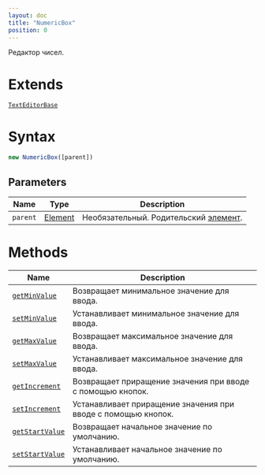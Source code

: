 ```yaml
---
layout: doc
title: "NumericBox"
position: 0
---
```


Редактор чисел.

# Extends

[`TextEditorBase`](../TextEditorBase/)

# Syntax

```js
new NumericBox([parent])
```

## Parameters

|Name|Type|Description|
|----|----|-----------|
|`parent`|[Element](../../Core/Elements/Element)|Необязательный. Родительский [элемент](../../Core/Elements/Element/).|

# Methods

|Name|Description|
|----|-----------|
|[`getMinValue`](NumericBox.getMinValue/)|Возвращает минимальное значение для ввода.|
|[`setMinValue`](NumericBox.setMinValue/)|Устанавливает минимальное значение для ввода.|
|[`getMaxValue`](NumericBox.getMaxValue/)|Возвращает максимальное значение для ввода.|
|[`setMaxValue`](NumericBox.setMaxValue/)|Устанавливает максимальное значение для ввода.|
|[`getIncrement`](NumericBox.getIncrement/)|Возвращает приращение значения при вводе с помощью кнопок.|
|[`setIncrement`](NumericBox.setIncrement/)|Устанавливает приращение значения при вводе с помощью кнопок.|
|[`getStartValue`](NumericBox.getStartValue/)|Возвращает начальное значение по умолчанию.|
|[`setStartValue`](NumericBox.setStartValue/)|Устанавливает начальное значение по умолчанию.|


